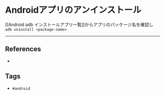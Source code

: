 # Androidアプリのアンインストール
[[Android adb インストールアプリ一覧]]からアプリのパッケージ名を確認し
`adb uninstall <package-name>`

---
## References
- 

## Tags
- `#android` 